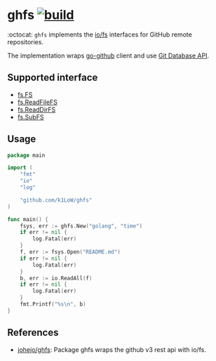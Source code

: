 # ghfs [![build](https://github.com/k1LoW/ghfs/actions/workflows/ci.yml/badge.svg)](https://github.com/k1LoW/ghfs/actions/workflows/ci.yml)

:octocat: `ghfs` implements the [io/fs](https://pkg.go.dev/io/fs) interfaces for GitHub remote repositories.

The implementation wraps [go-github](https://github.com/google/go-github) client and use [Git Database API](https://docs.github.com/en/rest/reference/git).

## Supported interface

- [fs.FS](https://pkg.go.dev/io/fs#FS)
- [fs.ReadFileFS](https://pkg.go.dev/io/fs#ReadFileFS)
- [fs.ReadDirFS](https://pkg.go.dev/io/fs#ReadDirFS)
- [fs.SubFS](https://pkg.go.dev/io/fs#SubFS)

## Usage

``` go
package main

import (
	"fmt"
	"io"
	"log"

	"github.com/k1LoW/ghfs"
)

func main() {
	fsys, err := ghfs.New("golang", "time")
	if err != nil {
		log.Fatal(err)
	}
	f, err := fsys.Open("README.md")
	if err != nil {
		log.Fatal(err)
	}
	b, err := io.ReadAll(f)
	if err != nil {
		log.Fatal(err)
	}
	fmt.Printf("%s\n", b)
}
```

## References

- [johejo/ghfs](https://github.com/johejo/ghfs): Package ghfs wraps the github v3 rest api with io/fs.

